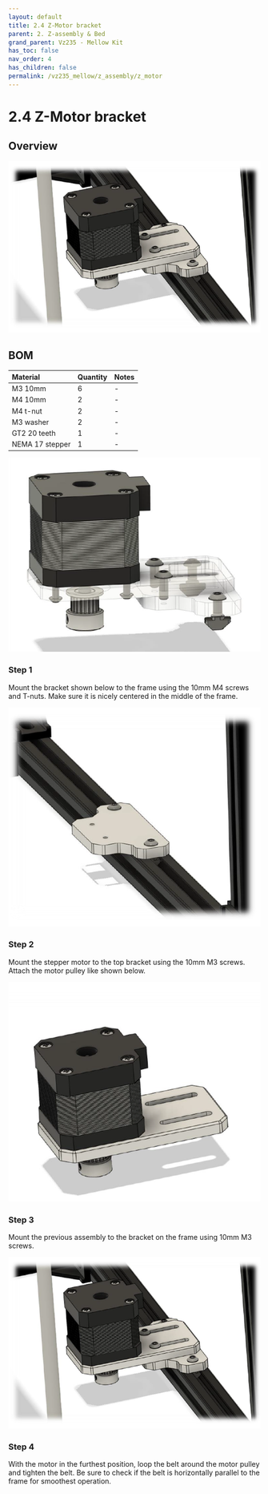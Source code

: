 ```yaml
---
layout: default
title: 2.4 Z-Motor bracket
parent: 2. Z-assembly & Bed
grand_parent: Vz235 - Mellow Kit
has_toc: false
nav_order: 4
has_children: false
permalink: /vz235_mellow/z_assembly/z_motor
---
```


# 2.4 Z-Motor bracket

## Overview

![Z-Motor overview](../../assets/images/manual/vz235_mellow/z_assembly/z_motor/overview.png)

## BOM

| Material        | Quantity | Notes |
|:----------------|:---------|:------|
| M3 10mm         | 6        | -     |
| M4 10mm         | 2        | -     |
| M4 t-nut        | 2        | -     |
| M3 washer       | 2        | -     |
| GT2 20 teeth    | 1        | -     |
| NEMA 17 stepper | 1        | -     |

![Z-Motor details](../../assets/images/manual/vz235_mellow/z_assembly/z_motor/details.png)

### Step 1

Mount the bracket shown below to the frame using the 10mm M4 screws and T-nuts. Make sure it is nicely centered in the middle of the frame.

![Step 1](../../assets/images/manual/vz235_mellow/z_assembly/z_motor/step1.png)

### Step 2

Mount the stepper motor to the top bracket using the 10mm M3 screws. Attach the motor pulley like shown below.

![Step 2](../../assets/images/manual/vz235_mellow/z_assembly/z_motor/step2.png)

### Step 3

Mount the previous assembly to the bracket on the frame using 10mm M3 screws.

![Step 3](../../assets/images/manual/vz235_mellow/z_assembly/z_motor/step3.png)

### Step 4

With the motor in the furthest position, loop the belt around the motor pulley and tighten the belt. Be sure to check if the belt is horizontally parallel to the frame for smoothest operation.
